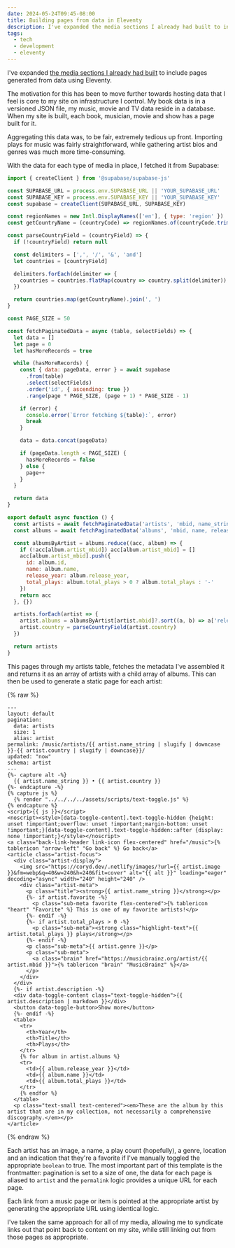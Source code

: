 ```yaml
---
date: 2024-05-24T09:45-08:00
title: Building pages from data in Eleventy
description: I've expanded the media sections I already had built to include pages generated from data using Eleventy.
tags:
  - tech
  - development
  - eleventy
---
```

I've expanded [the media sections I already had built](https://coryd.dev/posts/2024/adventures-in-self-hosting-data/) to include pages generated from data using Eleventy.<!-- excerpt -->

The motivation for this has been to move further towards hosting data that I feel is core to my site on infrastructure I control. My book data is in a versioned JSON file, my music, movie and TV data reside in a database. When my site is built, each book, musician, movie and show has a page built for it.

Aggregating this data was, to be fair, extremely tedious up front. Importing plays for music was fairly straightforward, while gathering artist bios and genres was much more time-consuming.

With the data for each type of media in place, I fetched it from Supabase:

```javascript
import { createClient } from '@supabase/supabase-js'

const SUPABASE_URL = process.env.SUPABASE_URL || 'YOUR_SUPABASE_URL'
const SUPABASE_KEY = process.env.SUPABASE_KEY || 'YOUR_SUPABASE_KEY'
const supabase = createClient(SUPABASE_URL, SUPABASE_KEY)

const regionNames = new Intl.DisplayNames(['en'], { type: 'region' })
const getCountryName = (countryCode) => regionNames.of(countryCode.trim()) || countryCode.trim()

const parseCountryField = (countryField) => {
  if (!countryField) return null

  const delimiters = [',', '/', '&', 'and']
  let countries = [countryField]

  delimiters.forEach(delimiter => {
    countries = countries.flatMap(country => country.split(delimiter))
  })

  return countries.map(getCountryName).join(', ')
}

const PAGE_SIZE = 50

const fetchPaginatedData = async (table, selectFields) => {
  let data = []
  let page = 0
  let hasMoreRecords = true

  while (hasMoreRecords) {
    const { data: pageData, error } = await supabase
      .from(table)
      .select(selectFields)
      .order('id', { ascending: true })
      .range(page * PAGE_SIZE, (page + 1) * PAGE_SIZE - 1)

    if (error) {
      console.error(`Error fetching ${table}:`, error)
      break
    }

    data = data.concat(pageData)

    if (pageData.length < PAGE_SIZE) {
      hasMoreRecords = false
    } else {
      page++
    }
  }

  return data
}

export default async function () {
  const artists = await fetchPaginatedData('artists', 'mbid, name_string, image, genre, total_plays, country, description, favorite')
  const albums = await fetchPaginatedData('albums', 'mbid, name, release_year, artist_mbid, total_plays')

  const albumsByArtist = albums.reduce((acc, album) => {
    if (!acc[album.artist_mbid]) acc[album.artist_mbid] = []
    acc[album.artist_mbid].push({
      id: album.id,
      name: album.name,
      release_year: album.release_year,
      total_plays: album.total_plays > 0 ? album.total_plays : '-'
    })
    return acc
  }, {})

  artists.forEach(artist => {
    artist.albums = albumsByArtist[artist.mbid]?.sort((a, b) => a['release_year'] - b['release_year']) || []
    artist.country = parseCountryField(artist.country)
  })

  return artists
}
```

This pages through my artists table, fetches the metadata I've assembled it and returns it as an array of artists with a child array of albums. This can then be used to generate a static page for each artist:

{% raw %}
```liquid
---
layout: default
pagination:
  data: artists
  size: 1
  alias: artist
permalink: /music/artists/{{ artist.name_string | slugify | downcase }}-{{ artist.country | slugify | downcase}}/
updated: "now"
schema: artist
---
{%- capture alt -%}
  {{ artist.name_string }} • {{ artist.country }}
{%- endcapture -%}
{% capture js %}
  {% render "../../../../assets/scripts/text-toggle.js" %}
{% endcapture %}
<script>{{ js }}</script>
<noscript><style>[data-toggle-content].text-toggle-hidden {height: unset !important;overflow: unset !important;margin-bottom: unset !important;}[data-toggle-content].text-toggle-hidden::after {display: none !important;}</style></noscript>
<a class="back-link-header link-icon flex-centered" href="/music">{% tablericon "arrow-left" "Go back" %} Go back</a>
<article class="artist-focus">
  <div class="artist-display">
    <img src="https://coryd.dev/.netlify/images/?url={{ artist.image }}&fm=webp&q=40&w=240&h=240&fit=cover" alt="{{ alt }}" loading="eager" decoding="async" width="240" height="240" />
    <div class="artist-meta">
      <p class="title"><strong>{{ artist.name_string }}</strong></p>
      {%- if artist.favorite -%}
        <p class="sub-meta favorite flex-centered">{% tablericon "heart" "Favorite" %} This is one of my favorite artists!</p>
      {%- endif -%}
      {%- if artist.total_plays > 0 -%}
        <p class="sub-meta"><strong class="highlight-text">{{ artist.total_plays }} plays</strong></p>
      {%- endif -%}
      <p class="sub-meta">{{ artist.genre }}</p>
      <p class="sub-meta">
        <a class="brain" href="https://musicbrainz.org/artist/{{ artist.mbid }}">{% tablericon "brain" "MusicBrainz" %}</a>
      </p>
    </div>
  </div>
  {%- if artist.description -%}
  <div data-toggle-content class="text-toggle-hidden">{{ artist.description | markdown }}</div>
  <button data-toggle-button>Show more</button>
  {%- endif -%}
  <table>
    <tr>
      <th>Year</th>
      <th>Title</th>
      <th>Plays</th>
    </tr>
    {% for album in artist.albums %}
    <tr>
      <td>{{ album.release_year }}</td>
      <td>{{ album.name }}</td>
      <td>{{ album.total_plays }}</td>
    </tr>
    {% endfor %}
  </table>
  <p class="text-small text-centered"><em>These are the album by this artist that are in my collection, not necessarily a comprehensive discography.</em></p>
</article>
```
{% endraw %}

Each artist has an image, a name, a play count (hopefully), a genre, location and an indication that they're a favorite if I've manually toggled the appropriate `boolean` to true. The most important part of this template is the frontmatter: pagination is set to a size of one, the data for each page is aliased to `artist` and the `permalink` logic provides a unique URL for each page.

Each link from a music page or item is pointed at the appropriate artist by generating the appropriate URL using identical logic.

I've taken the same approach for all of my media, allowing me to syndicate links out that point back to content on my site, while still linking out from those pages as appropriate.